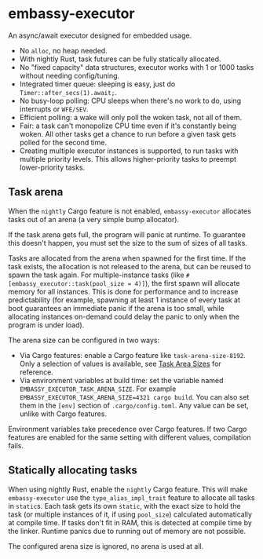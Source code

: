 # embassy-executor

An async/await executor designed for embedded usage.

- No `alloc`, no heap needed.
- With nightly Rust, task futures can be fully statically allocated.
- No "fixed capacity" data structures, executor works with 1 or 1000 tasks without needing config/tuning.
- Integrated timer queue: sleeping is easy, just do `Timer::after_secs(1).await;`.
- No busy-loop polling: CPU sleeps when there's no work to do, using interrupts or `WFE/SEV`.
- Efficient polling: a wake will only poll the woken task, not all of them.
- Fair: a task can't monopolize CPU time even if it's constantly being woken. All other tasks get a chance to run before a given task gets polled for the second time.
- Creating multiple executor instances is supported, to run tasks with multiple priority levels. This allows higher-priority tasks to preempt lower-priority tasks.

## Task arena

When the `nightly` Cargo feature is not enabled, `embassy-executor` allocates tasks out of an arena (a very simple bump allocator).

If the task arena gets full, the program will panic at runtime. To guarantee this doesn't happen, you must set the size to the sum of sizes of all tasks.

Tasks are allocated from the arena when spawned for the first time. If the task exists, the allocation is not released to the arena, but can be reused to spawn the task again. For multiple-instance tasks (like `#[embassy_executor::task(pool_size = 4)]`), the first spawn will allocate memory for all instances. This is done for performance and to increase predictability (for example, spawning at least 1 instance of every task at boot guarantees an immediate panic if the arena is too small, while allocating instances on-demand could delay the panic to only when the program is under load).

The arena size can be configured in two ways:

- Via Cargo features: enable a Cargo feature like `task-arena-size-8192`. Only a selection of values
  is available, see [Task Area Sizes](#task-arena-size) for reference.
- Via environment variables at build time: set the variable named `EMBASSY_EXECUTOR_TASK_ARENA_SIZE`. For example
  `EMBASSY_EXECUTOR_TASK_ARENA_SIZE=4321 cargo build`. You can also set them in the `[env]` section of `.cargo/config.toml`.
  Any value can be set, unlike with Cargo features.

Environment variables take precedence over Cargo features. If two Cargo features are enabled for the same setting
with different values, compilation fails.

## Statically allocating tasks

When using nightly Rust, enable the `nightly` Cargo feature. This will make `embassy-executor` use the `type_alias_impl_trait` feature to allocate all tasks in `static`s. Each task gets its own `static`, with the exact size to hold the task (or multiple instances of it, if using `pool_size`) calculated automatically at compile time. If tasks don't fit in RAM, this is detected at compile time by the linker. Runtime panics due to running out of memory are not possible.

The configured arena size is ignored, no arena is used at all.
